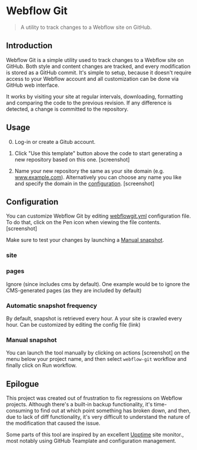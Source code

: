 # Webflow Git

> A utility to track changes to a Webflow site on GitHub. 

## Introduction

Webflow Git is a simple utility used to track changes to a Webflow site on GitHub. Both style and content changes are tracked, and every modification is stored as a GitHub commit. It's simple to setup, because it doesn't require access to your Webflow account and all customization can be done via GitHub web interface.

It works by visiting your site at regular intervals, downloading, formatting and comparing the code to the previous revision. If any difference is detected, a change is committed to the repository.

## Usage

0. Log-in or create a Gitub account.

1. Click "Use this template" button above the code to start generating a new repository based on this one.
[screenshot]

2. Name your new repository the same as your site domain (e.g. www.example.com). Alternatively you can choose any name you like and specify the domain in the [configuration](#Configuration).
[screenshot]

## Configuration
  
You can customize Webflow Git by editing [webflowgit.yml](./webflowgit.yml) configuration file. To do that, click on the Pen icon when viewing the file contents.
[screenshot]
  
Make sure to test your changes by launching a [Manual snapshot](#Manual-screenshot).

### site

### pages
Ignore (since includes cms by default). One example would be to ignore the CMS-generated pages (as they are included by default)

### Automatic snapshot frequency
By default, snapshot is retrieved every hour. A your site is crawled every hour.
Can be customized by editing the config file (link)

### Manual snapshot
You can launch the tool manually by clicking on actions [screenshot] on the menu below your project name, and then select `webflow-git` workflow and finally click on Run workflow.
  
## Epilogue
  
This project was created out of frustration to fix regressions on Webflow projects. Although there's a built-in backup functionality, it's time-consuming to find out at which point something has broken down, and then, due to lack of diff functionality, it's very difficult to understand the nature of the modification that caused the issue.

Some parts of this tool are inspired by an excellent [Upptime](https://upptime.js.org/) site monitor., most notably using GitHub Teamplate and configuration management.
